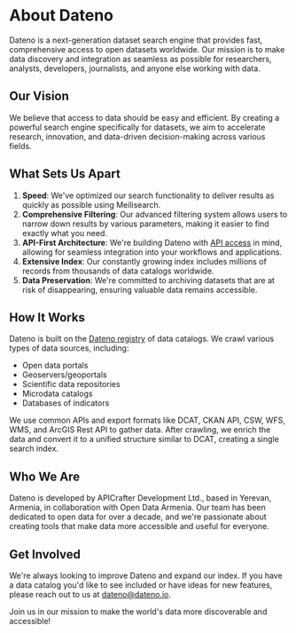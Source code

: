 # About Dateno

Dateno is a next-generation dataset search engine that provides fast, comprehensive access to open datasets worldwide. Our mission is to make data discovery and integration as seamless as possible for researchers, analysts, developers, journalists, and anyone else working with data.

## Our Vision

We believe that access to data should be easy and efficient. By creating a powerful search engine specifically for datasets, we aim to accelerate research, innovation, and data-driven decision-making across various fields.

## What Sets Us Apart

1. **Speed**: We've optimized our search functionality to deliver results as quickly as possible using Meilisearch.
2. **Comprehensive Filtering**: Our advanced filtering system allows users to narrow down results by various parameters, making it easier to find exactly what you need.
3. **API-First Architecture**: We're building Dateno with [API access](https://api.dateno.io) in mind, allowing for seamless integration into your workflows and applications.
4. **Extensive Index**: Our constantly growing index includes millions of records from thousands of data catalogs worldwide.
5. **Data Preservation**: We're committed to archiving datasets that are at risk of disappearing, ensuring valuable data remains accessible.

## How It Works

Dateno is built on the [Dateno registry](https://dateno.io/registry) of data catalogs. We crawl various types of data sources, including:

- Open data portals
- Geoservers/geoportals
- Scientific data repositories
- Microdata catalogs
- Databases of indicators

We use common APIs and export formats like DCAT, CKAN API, CSW, WFS, WMS, and ArcGIS Rest API to gather data. After crawling, we enrich the data and convert it to a unified structure similar to DCAT, creating a single search index.

## Who We Are

Dateno is developed by APICrafter Development Ltd., based in Yerevan, Armenia, in collaboration with Open Data Armenia. Our team has been dedicated to open data for over a decade, and we're passionate about creating tools that make data more accessible and useful for everyone.

## Get Involved

We're always looking to improve Dateno and expand our index. If you have a data catalog you'd like to see included or have ideas for new features, please reach out to us at <dateno@dateno.io>.

Join us in our mission to make the world's data more discoverable and accessible!
